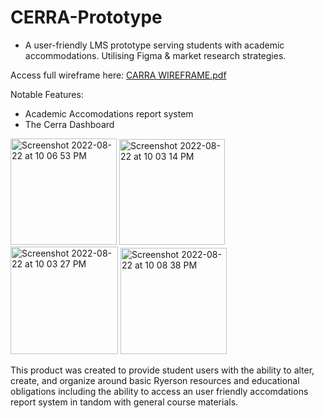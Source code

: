 # CERRA-Prototype
- A user-friendly LMS prototype serving students with academic accommodations. Utilising Figma & market research strategies.

Access full wireframe here: 
[CARRA WIREFRAME.pdf](https://www.figma.com/file/Bl5aaD9zPUufmpxGUXyKAM?embed_host=share&kind=&node-id=0%3A1&viewer=1)

Notable Features:
- Academic Accomodations report system
- The Cerra Dashboard


 <img width="170" alt="Screenshot 2022-08-22 at 10 06 53 PM" src="https://user-images.githubusercontent.com/111409337/186052937-4f753b9e-5727-46a4-8cf0-6a4805b45e68.png"> <img width="169" alt="Screenshot 2022-08-22 at 10 03 14 PM" src="https://user-images.githubusercontent.com/111409337/186052559-6ca229c8-63e6-4848-a76b-8be1e2f7bce0.png"> <img width="172" alt="Screenshot 2022-08-22 at 10 03 27 PM" src="https://user-images.githubusercontent.com/111409337/186052587-8e8f7c3e-2c7b-40f6-b02c-1a52ea0983ff.png"> <img width="170" alt="Screenshot 2022-08-22 at 10 08 38 PM" src="https://user-images.githubusercontent.com/111409337/186053537-7f62ca8b-7cd1-440a-b9b3-82f4ea492c37.png">




This product was created to provide student users with the ability to alter, create, and organize around basic Ryerson resources and educational obligations including the ability to access an user friendly accomdations report system in tandom with general course materials.


